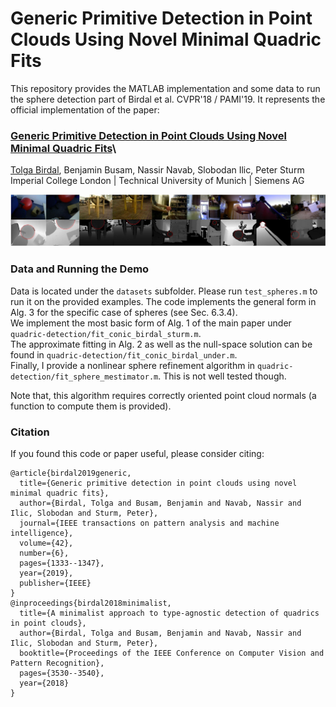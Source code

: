 # Generic Primitive Detection in Point Clouds Using Novel Minimal Quadric Fits
This repository provides the MATLAB implementation and some data to run the sphere detection part of Birdal et al. CVPR'18 / PAMI'19.  It represents the official implementation of the paper:

### [Generic Primitive Detection in Point Clouds Using Novel Minimal Quadric Fits](https://arxiv.org/abs/1901.01255)\
[Tolga Birdal](http://tolgabirdal.github.io/), Benjamin Busam, Nassir Navab, Slobodan Ilic, Peter Sturm\
Imperial College London | Technical University of Munich | Siemens AG

![SphereDetection](assets/SphereDetection.JPG?raw=true)

### Data and Running the Demo

Data is located under the `datasets` subfolder. Please run `test_spheres.m` to run it on the provided examples. The code implements the general form in Alg. 3 for the specific case of spheres (see Sec. 6.3.4).\
We implement the most basic form of Alg. 1 of the main paper under `quadric-detection/fit_conic_birdal_sturm.m`.\
The approximate fitting in Alg. 2 as well as the null-space solution can be found in `quadric-detection/fit_conic_birdal_under.m`.\
Finally, I provide a nonlinear sphere refinement algorithm in `quadric-detection/fit_sphere_mestimator.m`. This is not well tested though.

Note that, this algorithm requires correctly oriented point cloud normals (a function to compute them is provided).

### Citation

If you found this code or paper useful, please consider citing:

```shell
@article{birdal2019generic,
  title={Generic primitive detection in point clouds using novel minimal quadric fits},
  author={Birdal, Tolga and Busam, Benjamin and Navab, Nassir and Ilic, Slobodan and Sturm, Peter},
  journal={IEEE transactions on pattern analysis and machine intelligence},
  volume={42},
  number={6},
  pages={1333--1347},
  year={2019},
  publisher={IEEE}
}
@inproceedings{birdal2018minimalist,
  title={A minimalist approach to type-agnostic detection of quadrics in point clouds},
  author={Birdal, Tolga and Busam, Benjamin and Navab, Nassir and Ilic, Slobodan and Sturm, Peter},
  booktitle={Proceedings of the IEEE Conference on Computer Vision and Pattern Recognition},
  pages={3530--3540},
  year={2018}
}
```

